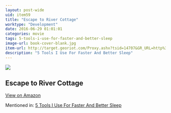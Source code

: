 ```yaml
---
layout: post-wide
uid: item59
title: "Escape to River Cottage"
worktype: "Development"
date: 2016-06-29 01:01:01
categories: movie
tags: 5-tools-i-use-for-faster-and-better-sleep
image-url: book-cover-blank.jpg
item-url: http://target.georiot.com/Proxy.ashx?tsid=14707&GR_URL=http%3A%2F%2Fwww.amazon.com%2FEpisode-1%2Fdp%2FB00127XZQG%2F
description: "5 Tools I Use For Faster And Better Sleep"
---
```

<a href="http://target.georiot.com/Proxy.ashx?tsid=14707&GR_URL=http%3A%2F%2Fwww.amazon.com%2FEpisode-1%2Fdp%2FB00127XZQG%2F" target="blank"><img src="../../../../img/thumbs/book-cover-blank.jpg" class="prod-img"></a>
<h2>Escape to River Cottage</h2>
<p><a class="btn btn-primary" href="http://target.georiot.com/Proxy.ashx?tsid=14707&GR_URL=http%3A%2F%2Fwww.amazon.com%2FEpisode-1%2Fdp%2FB00127XZQG%2F" target="blank">View on Amazon</a><p>
<p>Mentioned in: <a href="http://fourhourworkweek.com/2015/10/17/5-tools-i-use-for-faster-and-better-sleep/" target="blank">5 Tools I Use For Faster And Better Sleep</a></p>
